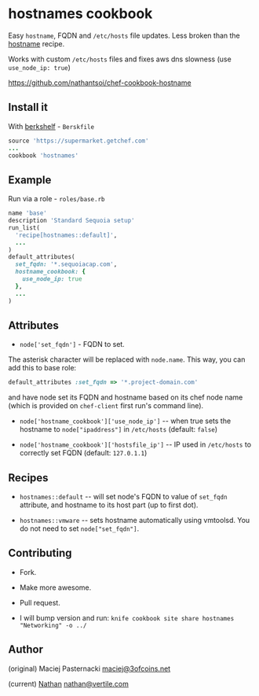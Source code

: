 # hostnames cookbook

Easy `hostname`, FQDN and `/etc/hosts` file updates. Less broken than the [hostname](https://github.com/3ofcoins/chef-cookbook-hostname) recipe.

Works with custom `/etc/hosts` files and fixes aws dns slowness (use `use_node_ip: true`)

https://github.com/nathantsoi/chef-cookbook-hostname

## Install it

With [berkshelf](http://berkshelf.com/) - `Berskfile`

```ruby
source 'https://supermarket.getchef.com'
...
cookbook 'hostnames'
```

## Example

Run via a role - `roles/base.rb`

```ruby
name 'base'
description 'Standard Sequoia setup'
run_list(
  'recipe[hostnames::default]',
  ...
)
default_attributes(
  set_fqdn: '*.sequoiacap.com',
  hostname_cookbook: {
    use_node_ip: true
  },
  ...
)
```

## Attributes

- `node['set_fqdn']` - FQDN to set.

The asterisk character will be replaced with `node.name`. This way,
you can add this to base role:

```ruby
default_attributes :set_fqdn => '*.project-domain.com'
```

and have node set its FQDN and hostname based on its chef node name
(which is provided on `chef-client` first run's command line).

- `node['hostname_cookbook']['use_node_ip']` -- when true
  sets the hostname to ```node["ipaddress"]``` in ```/etc/hosts``` (default: `false`)

- `node['hostname_cookbook']['hostsfile_ip']` -- IP used in
  `/etc/hosts` to correctly set FQDN (default: `127.0.1.1`)


## Recipes

* `hostnames::default` -- will set node's FQDN to value of `set_fqdn` attribute,
and hostname to its host part (up to first dot).

* `hostnames::vmware` -- sets hostname automatically using vmtoolsd.
You do not need to set `node["set_fqdn"]`.

## Contributing

* Fork.

* Make more awesome.

* Pull request.

* I will bump version and run: ```knife cookbook site share hostnames "Networking" -o ../```

## Author

(original) Maciej Pasternacki maciej@3ofcoins.net

(current) [Nathan](http://nathan.vertile.com) nathan@vertile.com
